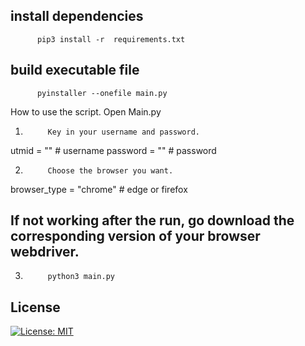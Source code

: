 
## install dependencies
          pip3 install -r  requirements.txt          
         
## build  executable file
          pyinstaller --onefile main.py
How to use the script.
Open Main.py
1.          Key in your username and password.
  
utmid = "" # username
password = "" # password

2.          Choose the browser you want.
browser_type = "chrome" # edge or firefox
## If not working after the run, go download the corresponding version of your browser webdriver.
3.          python3 main.py

## License
[![License: MIT](https://img.shields.io/badge/License-BSD%203--Clause-blue.svg)](https://github.com/chunkeat99/utm_wifi_login/blob/main/LICENSE)

